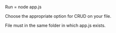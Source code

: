 Run = node app.js

Choose the appropriate option for CRUD on your file.

File must in the same folder in which app.js exists.